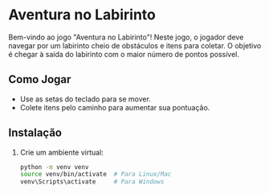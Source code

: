 # Aventura no Labirinto

Bem-vindo ao jogo "Aventura no Labirinto"! Neste jogo, o jogador deve navegar por um labirinto cheio de obstáculos e itens para coletar. O objetivo é chegar à saída do labirinto com o maior número de pontos possível.

## Como Jogar

- Use as setas do teclado para se mover.
- Colete itens pelo caminho para aumentar sua pontuação.

## Instalação

1. Crie um ambiente virtual:
   ```bash
   python -m venv venv
   source venv/bin/activate  # Para Linux/Mac
   venv\Scripts\activate     # Para Windows
